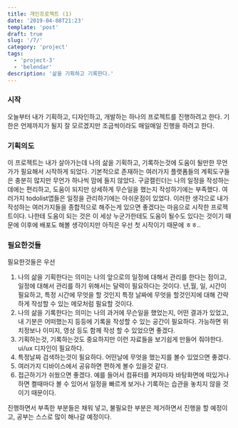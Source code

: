 ```yaml
---
title: 개인프로젝트 (1)
date: '2019-04-08T21:23'
template: 'post'
draft: true
slug: '/7/'
category: 'project'
tags:
  - 'project-3'
  - 'belendar'
description: '삶을 기획하고 기록한다.'
---
```


### 시작

오늘부터 내가 기획하고, 디자인하고, 개발하는 하나의 프로젝트를 진행하려고 한다.
기한은 언제까지가 될지 잘 모르겠지만 조금씩이라도 매일매일 진행을 하려고 한다.

### 기획의도

이 프로젝트는 내가 살아가는데 나의 삶을 기획하고, 기록하는것에 도움이 될만한 무언가가 필요해서 시작하게 되었다. 기본적으로 존재하는 여러가지 플랫폼들의 계획도구들은 충분히 많지만 무언가 하나씩 맘에 들지 않았다. 구글캘린더는 나의 일정을 작성하는데에는 편리하고, 도움이 되지만 상세하게 무슨일을 했는지 작성하기에는 부족했다. 여러가지 todolist앱들은 일정을 관리하기에는 아쉬운점이 있었다. 이러한 생각으로 내가 작성하는 여러가지들을 종합적으로 해주는게 있으면 좋겠다는 마음으로 시작한 프로젝트이다. 나한테 도움이 되는 것은 이 세상 누군가한테도 도움이 될수도 있다는 것이기 때문에 이후에 배포도 해볼 생각이지만 아직은 우선 첫 시작이기 때문에 ㅎㅎ..

### 필요한것들

필요한것들은 우선

1. 나의 삶을 기획한다는 의미는 나의 앞으로의 일정에 대해서 관리를 한다는 점이고, 일정에 대해서 관리를 하기 위해서는 달력이 필요하다는 것이다. 년,월, 일, 시간이 필요하고, 특정 시간에 무엇을 할 것인지 특정 날짜에 무엇을 할것인지에 대해 간략하게 작성할 수 있는 메모처럼 필요할 것이다.
2. 나의 삶을 기록한다는 의미는 나의 과거에 무슨일을 했었는지, 어떤 결과가 있었고, 내 기분은 어떠했는지 등등에 기록을 작성할 수 있는 공간이 필요하다. 가능하면 위치정보나 이미지, 영상 등도 함께 작성 할 수 있었으면 좋겠다.
3. 기획하는것, 기록하는것도 중요하지만 이런 자료들을 보기쉽게 만들어 줘야한다. ui/ux 디자인이 필요하다.
4. 특정날짜 검색하는것이 필요하다. 어떤날에 무엇을 했는지를 볼수 있었으면 좋겠다.
5. 여러가지 디바이스에서 공유하면 편하게 볼수 있을것 같다.
6. 접근하기가 쉬웠으면 좋겠다. 예를 들어서 컴퓨터를 켜자마자 바탕화면에 떠있거나 하면 켤때마다 볼 수 있어서 일정을 빠르게 보거나 기록하는 습관을 놓치지 않을 것이기 때문이다.

진행하면서 부족한 부분들은 채워 넣고, 불필요한 부분은 제거하면서 진행을 할 예정이고, 공부는 스스로 많이 해나갈 예정이다.
